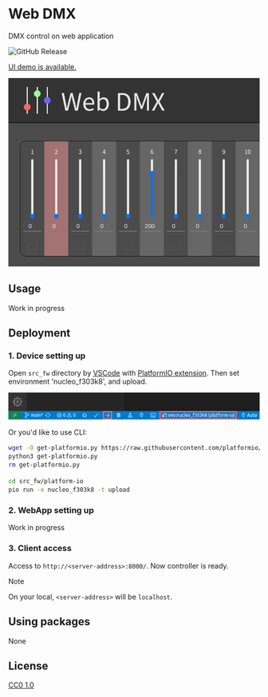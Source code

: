 # Web DMX

DMX control on web application

![GitHub Release](https://img.shields.io/github/v/release/aKuad/web-dmx)

[UI demo is available.](https://akuad.github.io/web-dmx/ui-demo/)

![Head image](./assets/head-image.gif)

## Usage

Work in progress

## Deployment

### 1. Device setting up

Open `src_fw` directory by [VSCode](https://code.visualstudio.com/) with [PlatformIO extension](https://marketplace.visualstudio.com/items?itemName=platformio.platformio-ide). Then set environment 'nucleo_f303k8', and upload.

![VSCode PlatformIO upload](./assets/vscode-upload.webp)

Or you'd like to use CLI:

```sh
wget -O get-platformio.py https://raw.githubusercontent.com/platformio/platformio-core-installer/master/get-platformio.py
python3 get-platformio.py
rm get-platformio.py

cd src_fw/platform-io
pio run -e nucleo_f303k8 -t upload
```

### 2. WebApp setting up

Work in progress

### 3. Client access

Access to `http://<server-address>:8000/`. Now controller is ready.

> [!NOTE]
>
> On your local, `<server-address>` will be `localhost`.

## Using packages

None

## License

[CC0 1.0](./LICENSE)
